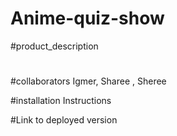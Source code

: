# Anime-quiz-show

#product_description
#
#collaborators Igmer, Sharee , Sheree

#installation Instructions 

#Link to deployed version 
